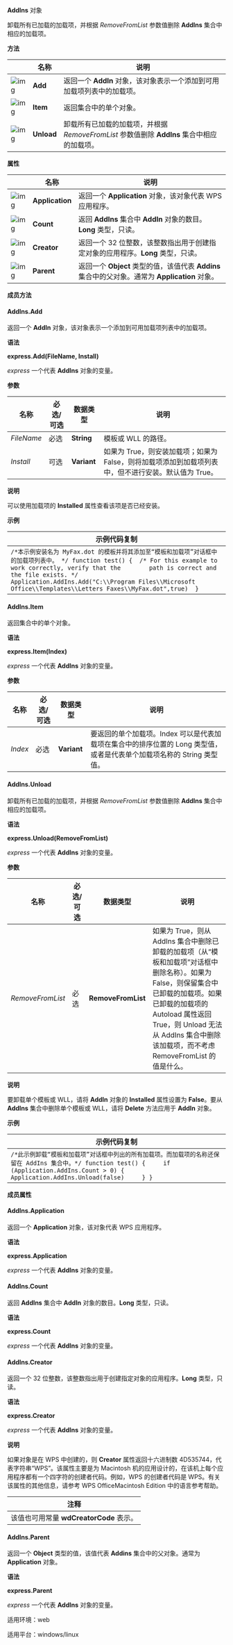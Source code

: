 **AddIns** 对象

卸载所有已加载的加载项，并根据 *RemoveFromList* 参数值删除 **AddIns** 集合中相应的加载项。

**方法**

|                                                              | 名称       | 说明                                                         |
| ------------------------------------------------------------ | ---------- | ------------------------------------------------------------ |
| ![img](https://qn.cache.wpscdn.cn/encs/doc/office_v19/gif/methods.gif) | **Add**    | 返回一个 **AddIn** 对象，该对象表示一个添加到可用加载项列表中的加载项。 |
| ![img](https://qn.cache.wpscdn.cn/encs/doc/office_v19/gif/methods.gif) | **Item**   | 返回集合中的单个对象。                                       |
| ![img](https://qn.cache.wpscdn.cn/encs/doc/office_v19/gif/methods.gif) | **Unload** | 卸载所有已加载的加载项，并根据 *RemoveFromList* 参数值删除 **AddIns** 集合中相应的加载项。 |

**属性**

|                                                              | 名称            | 说明                                                         |
| ------------------------------------------------------------ | --------------- | ------------------------------------------------------------ |
| ![img](https://qn.cache.wpscdn.cn/encs/doc/office_v19/gif/properties.gif) | **Application** | 返回一个 **Application** 对象，该对象代表 WPS 应用程序。     |
| ![img](https://qn.cache.wpscdn.cn/encs/doc/office_v19/gif/properties.gif) | **Count**       | 返回 **AddIns** 集合中 **AddIn** 对象的数目。**Long** 类型，只读。 |
| ![img](https://qn.cache.wpscdn.cn/encs/doc/office_v19/gif/properties.gif) | **Creator**     | 返回一个 32 位整数，该整数指出用于创建指定对象的应用程序。**Long** 类型，只读。 |
| ![img](https://qn.cache.wpscdn.cn/encs/doc/office_v19/gif/properties.gif) | **Parent**      | 返回一个 **Object** 类型的值，该值代表 **Addins** 集合中的父对象。通常为 **Application** 对象。 |

**成员方法**

#### **AddIns.Add**

返回一个 **AddIn** 对象，该对象表示一个添加到可用加载项列表中的加载项。

**语法**

**express.Add(FileName, Install)**

*express*   一个代表 **AddIns** 对象的变量。

**参数**

| **名称**   | **必选/可选** | **数据类型** | **说明**                                                     |
| ---------- | ------------- | ------------ | ------------------------------------------------------------ |
| *FileName* | 必选          | **String**   | 模板或 WLL 的路径。                                          |
| *Install*  | 可选          | **Variant**  | 如果为 True，则安装加载项；如果为 False，则将加载项添加到加载项列表中，但不进行安装。默认值为 True。 |

**说明**

可以使用加载项的 **Installed** 属性查看该项是否已经安装。

**示例**

| 示例代码复制                                                 |
| ------------------------------------------------------------ |
| `/*本示例安装名为 MyFax.dot 的模板并将其添加至“模板和加载项”对话框中的加载项列表中。 */ function test() {  /* For this example to work correctly, verify that the        path is correct and the file exists. */      Application.AddIns.Add("C:\\Program Files\\Microsoft Office\\Templates\\Letters Faxes\\MyFax.dot",true)  }` |

#### **AddIns.Item**

返回集合中的单个对象。

**语法**

**express.Item(Index)**

*express*   一个代表 **AddIns** 对象的变量。

**参数**

| **名称** | **必选/可选** | **数据类型** | **说明**                                                     |
| -------- | ------------- | ------------ | ------------------------------------------------------------ |
| *Index*  | 必选          | **Variant**  | 要返回的单个加载项。Index 可以是代表加载项在集合中的排序位置的 Long 类型值，或者是代表单个加载项名称的 String 类型值。 |

#### **AddIns.Unload**

卸载所有已加载的加载项，并根据 *RemoveFromList* 参数值删除 **AddIns** 集合中相应的加载项。

**语法**

**express.Unload(RemoveFromList)**

*express*   一个代表 **AddIns** 对象的变量。

**参数**

| **名称**         | **必选/可选** | **数据类型**       | **说明**                                                     |
| ---------------- | ------------- | ------------------ | ------------------------------------------------------------ |
| *RemoveFromList* | 必选          | **RemoveFromList** | 如果为 True，则从 AddIns 集合中删除已卸载的加载项（从“模板和加载项”对话框中删除名称）。如果为 False，则保留集合中已卸载的加载项。如果已卸载的加载项的 Autoload 属性返回 True，则 Unload 无法从 AddIns 集合中删除该加载项，而不考虑 RemoveFromList 的值是什么。 |

**说明**

要卸载单个模板或 WLL，请将 **AddIn** 对象的 **Installed** 属性设置为 **False**。要从 **AddIns** 集合中删除单个模板或 WLL，请将 **Delete** 方法应用于 **AddIn** 对象。

**示例**

| 示例代码复制                                                 |
| ------------------------------------------------------------ |
| `/*此示例卸载“模板和加载项”对话框中列出的所有加载项。而加载项的名称还保留在 AddIns 集合中。*/ function test() {     if (Application.AddIns.Count > 0) {         Application.AddIns.Unload(false)     } }` |

**成员属性**

#### **AddIns.Application**

返回一个 **Application** 对象，该对象代表 WPS 应用程序。

**语法**

**express.Application**

*express*   一个代表 **AddIns** 对象的变量。

#### **AddIns.Count**

返回 **AddIns** 集合中 **AddIn** 对象的数目。**Long** 类型，只读。

**语法**

**express.Count**

*express*   一个代表 **AddIns** 对象的变量。

#### **AddIns.Creator**

返回一个 32 位整数，该整数指出用于创建指定对象的应用程序。**Long** 类型，只读。

**语法**

**express.Creator**

*express*   一个代表 **AddIns** 对象的变量。

**说明**

如果对象是在 WPS 中创建的，则 **Creator** 属性返回十六进制数 4D535744，代表字符串“WPS”。该属性主要是为 Macintosh 机的应用设计的，在该机上每个应用程序都有一个四字符的创建者代码。例如，WPS 的创建者代码是 WPS。有关该属性的其他信息，请参考 WPS OfficeMacintosh Edition 中的语言参考帮助。

| 注释                                    |
| --------------------------------------- |
| 该值也可用常量 **wdCreatorCode** 表示。 |

#### **AddIns.Parent**

返回一个 **Object** 类型的值，该值代表 **Addins** 集合中的父对象。通常为 **Application** 对象。

**语法**

**express.Parent**

*express*   一个代表 **AddIns** 对象的变量。

适用环境：web

适用平台：windows/linux